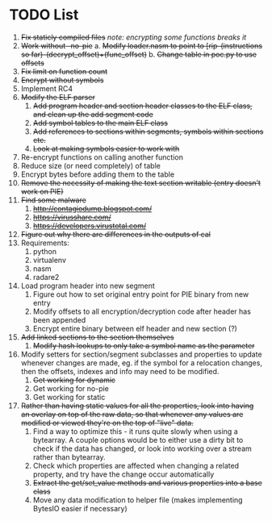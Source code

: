 # TODO List

1. ~~Fix staticly compiled files~~ _note: encrypting some functions breaks it_
2. ~~Work without -no-pie~~
    a. ~~Modify loader.nasm to point to [rip-(instructions so far)-(decrypt_offset)+(func_offset)~~
    b. ~~Change table in poc.py to use offsets~~
3. ~~Fix limit on function count~~
4. ~~Encrypt without symbols~~
5. Implement RC4
6. ~~Modify the ELF parser~~
    1. ~~Add program header and section header classes to the ELF class, and clean up the add segment code~~
    2. ~~Add symbol tables to the main ELF class~~
    3. ~~Add references to sections within segments, symbols within sections etc.~~
    4. ~~Look at making symbols easier to work with~~
7. Re-encrypt functions on calling another function
8. Reduce size (or need completely) of table
9. Encrypt bytes before adding them to the table
10. ~~Remove the necessity of making the text section writable (entry doesn't work on PIE)~~
11. ~~Find some malware~~
    1. ~~http://contagiodump.blogspot.com/~~
    2. ~~https://virusshare.com/~~
    3. ~~https://developers.virustotal.com/~~
12. ~~Figure out why there are differences in the outputs of cal~~
13. Requirements:
    1. python
    2. virtualenv
    3. nasm
    4. radare2
14. Load program header into new segment
    1. Figure out how to set original entry point for PIE binary from new entry
    2. Modify offsets to all encryption/decryption code after header has been appended
    3. Encrypt entire binary between elf header and new section (?)
15. ~~Add linked sections to the section themselves~~
    1. ~~Modify hash lookups to only take a symbol name as the parameter~~
16. Modify setters for section/segment subclasses and properties to update whenever changes are made, eg. if the symbol
    for a relocation changes, then the offsets, indexes and info may need to be modified.
    1. ~~Get working for dynamic~~
    2. Get working for no-pie
    3. Get working for static
17. ~~Rather than having static values for all the properties, look into having an overlay on top of the raw data, so
    that whenever any values are modified or viewed they're on the top of "live" data.~~
    1. Find a way to optimize this - it runs quite slowly when using a bytearray. A couple options would be to either
    use a dirty bit to check if the data has changed, or look into working over a stream rather than bytearray.
    2. Check which properties are affected when changing a related property, and try have the change occur automatically
    3. ~~Extract the get/set_value methods and various properties into a base class~~
    4. Move any data modification to helper file (makes implementing BytesIO easier if necessary)